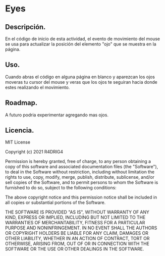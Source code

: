 # Eyes
## Descripción.
En el código de inicio de esta actividad, el evento de movimiento del mouse se usa para actualizar la posición del elemento "ojo" que se muestra en la página. 
## Uso.
Cuando abras el código en alguna página en blanco y aparezcan los ojos moveras tu cursor del mouse y veras que los ojos te seguiran hacia donde estes realizando el movimiento. 
## Roadmap.
A futuro podria experimentar agregando mas ojos.
## Licencia.
MIT License

Copyright (c) 2021 R4DRIG4

Permission is hereby granted, free of charge, to any person obtaining a copy
of this software and associated documentation files (the "Software"), to deal
in the Software without restriction, including without limitation the rights
to use, copy, modify, merge, publish, distribute, sublicense, and/or sell
copies of the Software, and to permit persons to whom the Software is
furnished to do so, subject to the following conditions:

The above copyright notice and this permission notice shall be included in all
copies or substantial portions of the Software.

THE SOFTWARE IS PROVIDED "AS IS", WITHOUT WARRANTY OF ANY KIND, EXPRESS OR
IMPLIED, INCLUDING BUT NOT LIMITED TO THE WARRANTIES OF MERCHANTABILITY,
FITNESS FOR A PARTICULAR PURPOSE AND NONINFRINGEMENT. IN NO EVENT SHALL THE
AUTHORS OR COPYRIGHT HOLDERS BE LIABLE FOR ANY CLAIM, DAMAGES OR OTHER
LIABILITY, WHETHER IN AN ACTION OF CONTRACT, TORT OR OTHERWISE, ARISING FROM,
OUT OF OR IN CONNECTION WITH THE SOFTWARE OR THE USE OR OTHER DEALINGS IN THE
SOFTWARE.
